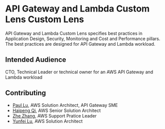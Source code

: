 # API Gateway and Lambda Custom Lens Custom Lens

API Gateway and Lambda Custom Lens specifies best practices in Application Design, Security, Monitoring and Cost and Performance pillars. The best practices are designed for API Gateway and Lambda workload. 

## Intended Audience

CTO, Technical Leader or technical owner for an AWS API Gateway and Lambda workload

## Contributing

- [Paul Lu](mailto:weichil@amazon.com), AWS Solution Architect, API Gateway SME
- [Haipeng Qi](mailto:haipenq@amazon.com), AWS Senior Solution Architect
- [Zhe Zhang](mailto:zzhe@amazon.com), AWS Support Pratice Leader
- [Yunfei Lu](mailto:yunfeilu@amazon.com), AWS Solution Architect
